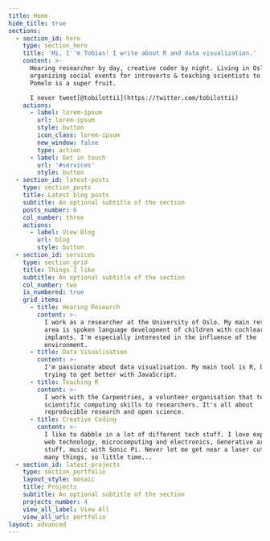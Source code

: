 ```yaml
---
title: Home
hide_title: true
sections:
  - section_id: hero
    type: section_hero
    title: 'Hi, I''m Tobias! I write about R and data visualization.'
    content: >-
      Hearing researcher by day, creative coder by night. Living in Oslo,
      organizing social events for introverts & teaching scientists to code.
      Pomelo is a super fruit.  

      I never tweet[@tobilottii](https://twitter.com/tobilottii)
    actions:
      - label: lorem-ipsum
        url: lorem-ipsum
        style: button
        icon_class: lorem-ipsum
        new_window: false
        type: action
      - label: Get in touch
        url: '#services'
        style: button
  - section_id: latest-posts
    type: section_posts
    title: Latest blog posts
    subtitle: An optional subtitle of the section
    posts_number: 6
    col_number: three
    actions:
      - label: View Blog
        url: blog
        style: button
  - section_id: services
    type: section_grid
    title: Things I like
    subtitle: An optional subtitle of the section
    col_number: two
    is_numbered: true
    grid_items:
      - title: Hearing Research
        content: >-
          I work as a researcher at the University of Oslo. My main research
          area is spoken language development of children with cochlear
          implants. I'm especially interested in the influence of the
          environment.
      - title: Data Visualisation
        content: >-
          I'm passionate about data visualisation. My main tool is R, but I am
          trying to get better with JavaScript.
      - title: Teaching R
        content: >-
          I work with the Carpentries, a volunteer organisation that teaches
          scientific computing skills to researchers. It's all about
          reproducible research and open science. 
      - title: Creative Coding
        content: >-
          I like to dabble in a lot of different tech stuff. I love exploring
          web technology, microcomputing and electronics, Generative art, AR/VR
          stuff, music with Sonic Pi. Never let me get near a laser cutter. So
          many things, so little time...
  - section_id: latest-projects
    type: section_portfolio
    layout_style: mosaic
    title: Projects
    subtitle: An optional subtitle of the section
    projects_number: 4
    view_all_label: View All
    view_all_url: portfolio
layout: advanced
---
```

